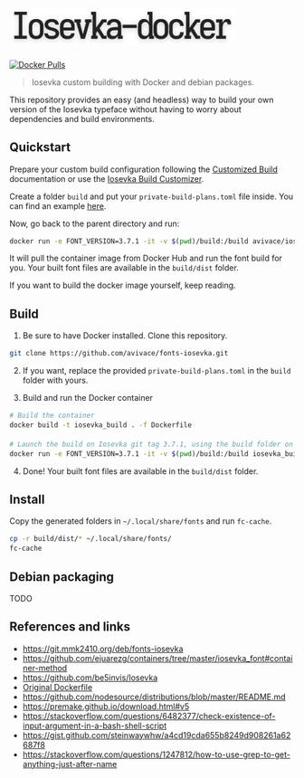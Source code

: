 # <img src=".meta/header.png" alt="iosevka-docker" width="400px"/>

[![Docker Pulls](https://img.shields.io/docker/pulls/avivace/iosevka-build?style=flat-square)](https://hub.docker.com/r/avivace/iosevka-build)

> Iosevka custom building with Docker and debian packages.

This repository provides an easy (and headless) way to build your own version of the Iosevka typeface without having to worry about dependencies and build environments.

## Quickstart

Prepare your custom build configuration following the [Customized Build](https://github.com/be5invis/Iosevka#customized-build) documentation or use the [Iosevka Build Customizer](https://typeof.net/Iosevka/customizer).

Create a folder `build` and put your `private-build-plans.toml` file inside. You can find an example [here](https://github.com/avivace/fonts-iosevka/blob/master/build/private-build-plans.toml).

Now, go back to the parent directory and run:

```bash
docker run -e FONT_VERSION=3.7.1 -it -v $(pwd)/build:/build avivace/iosevka-build
```

It will pull the container image from Docker Hub and run the font build for you. Your built font files are available in the `build/dist` folder.

If you want to build the docker image yourself, keep reading.

## Build

1. Be sure to have Docker installed. Clone this repository.

```bash
git clone https://github.com/avivace/fonts-iosevka.git
``` 

2. If you want, replace the provided `private-build-plans.toml` in the `build` folder with yours.

3. Build and run the Docker container

```bash
# Build the container
docker build -t iosevka_build . -f Dockerfile

# Launch the build on Iosevka git tag 3.7.1, using the build folder on the host
docker run -e FONT_VERSION=3.7.1 -it -v $(pwd)/build:/build iosevka_build
```

4. Done! Your built font files are available in the `build/dist` folder.

## Install

Copy the generated folders in `~/.local/share/fonts` and run `fc-cache`.

```bash
cp -r build/dist/* ~/.local/share/fonts/
fc-cache
```

## Debian packaging

TODO

## References and links

- https://git.mmk2410.org/deb/fonts-iosevka
- https://github.com/ejuarezg/containers/tree/master/iosevka_font#container-method
- https://github.com/be5invis/Iosevka
- [Original Dockerfile](https://gist.github.com/tasuten/0431d8af3e7b5ad5bc5347ce2d7045d7)
- https://github.com/nodesource/distributions/blob/master/README.md
- https://premake.github.io/download.html#v5
- https://stackoverflow.com/questions/6482377/check-existence-of-input-argument-in-a-bash-shell-script
- https://gist.github.com/steinwaywhw/a4cd19cda655b8249d908261a62687f8
- https://stackoverflow.com/questions/1247812/how-to-use-grep-to-get-anything-just-after-name